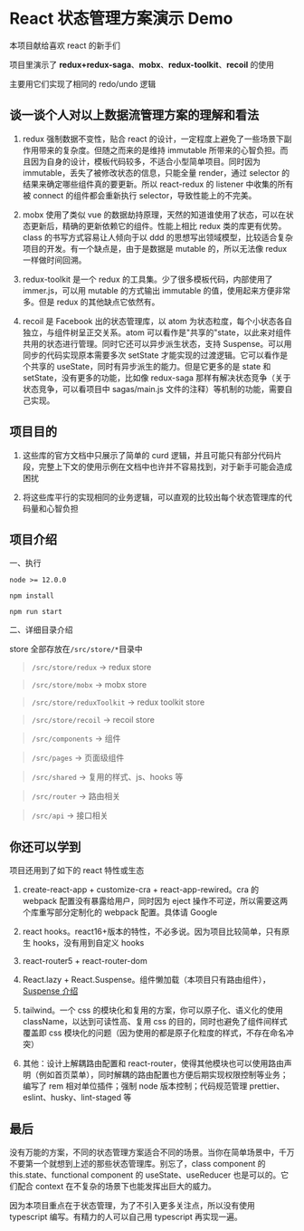 # React 状态管理方案演示 Demo

本项目献给喜欢 react 的新手们

项目里演示了 **redux+redux-saga**、**mobx**、**redux-toolkit**、**recoil** 的使用

主要用它们实现了相同的 redo/undo 逻辑

## 谈一谈个人对以上数据流管理方案的理解和看法

1. redux 强制数据不变性，贴合 react 的设计，一定程度上避免了一些场景下副作用带来的复杂度。但随之而来的是维持 immutable 所带来的心智负担。而且因为自身的设计，模板代码较多，不适合小型简单项目。同时因为 immutable，丢失了被修改状态的信息，只能全量 render，通过 selector 的结果来确定哪些组件真的要更新。所以 react-redux 的 listener 中收集的所有被 connect 的组件都会重新执行 selector，导致性能上的不完美。

2. mobx 使用了类似 vue 的数据劫持原理，天然的知道谁使用了状态，可以在状态更新后，精确的更新依赖它的组件。性能上相比 redux 类的库更有优势。class 的书写方式容易让人倾向于以 ddd 的思想写出领域模型，比较适合复杂项目的开发。有一个缺点是，由于是数据是 mutable 的，所以无法像 redux 一样做时间回溯。

3. redux-toolkit 是一个 redux 的工具集。少了很多模板代码，内部使用了 immer.js，可以用 mutable 的方式输出 immutable 的值，使用起来方便非常多。但是 redux 的其他缺点它依然有。

4. recoil 是 Facebook 出的状态管理库，以 atom 为状态粒度，每个小状态各自独立，与组件树呈正交关系。atom 可以看作是"共享的"state，以此来对组件共用的状态进行管理。同时它还可以异步派生状态，支持 Suspense。可以用同步的代码实现原本需要多次 setState 才能实现的过渡逻辑。它可以看作是个共享的 useState，同时有异步派生的能力。但是它更多的是 state 和 setState，没有更多的功能，比如像 redux-saga 那样有解决状态竞争（关于状态竞争，可以看项目中 sagas/main.js 文件的注释）等机制的功能，需要自己实现。

## 项目目的

1. 这些库的官方文档中只展示了简单的 curd 逻辑，并且可能只有部分代码片段，完整上下文的使用示例在文档中也许并不容易找到，对于新手可能会造成困扰

2. 将这些库平行的实现相同的业务逻辑，可以直观的比较出每个状态管理库的代码量和心智负担

## 项目介绍

一、执行

`node >= 12.0.0`

`npm install`

`npm run start`

二、详细目录介绍

store 全部存放在`/src/store/*`目录中

> `/src/store/redux` -> redux store

> `/src/store/mobx` -> mobx store

> `/src/store/reduxToolkit` -> redux toolkit store

> `/src/store/recoil` -> recoil store

> `/src/components` -> 组件

> `/src/pages` -> 页面级组件

> `/src/shared` -> 复用的样式、js、hooks 等

> `/src/router` -> 路由相关

> `/src/api` -> 接口相关

## 你还可以学到

项目还用到了如下的 react 特性或生态

1. create-react-app + customize-cra + react-app-rewired。cra 的 webpack 配置没有暴露给用户，同时因为 eject 操作不可逆，所以需要这两个库重写部分定制化的 webpack 配置。具体请 Google

2. react hooks。react16+版本的特性，不必多说。因为项目比较简单，只有原生 hooks，没有用到自定义 hooks

3. react-router5 + react-router-dom

4. React.lazy + React.Suspense。组件懒加载（本项目只有路由组件），[Suspense 介绍](https://zh-hans.reactjs.org/docs/concurrent-mode-suspense.html#what-is-suspense-exactly)

5. tailwind。一个 css 的模块化和复用的方案，你可以原子化、语义化的使用 className，以达到可读性高、复用 css 的目的，同时也避免了组件间样式覆盖即 css 模块化的问题（因为使用的都是原子化粒度的样式，不存在命名冲突）

6. 其他：设计上解耦路由配置和 react-router，使得其他模块也可以使用路由声明（例如首页菜单），同时解耦的路由配置也方便后期实现权限控制等业务；编写了 rem 相对单位插件；强制 node 版本控制；代码规范管理 prettier、eslint、husky、lint-staged 等

## 最后

没有万能的方案，不同的状态管理方案适合不同的场景。当你在简单场景中，千万不要第一个就想到上述的那些状态管理库。别忘了，class component 的 this.state、functional component 的 useState、useReducer 也是可以的。它们配合 context 在不复杂的场景下也能发挥出巨大的威力。

因为本项目重点在于状态管理，为了不引入更多关注点，所以没有使用 typescript 编写。有精力的人可以自己用 typescript 再实现一遍。
